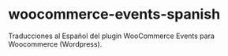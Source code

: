 # woocommerce-events-spanish
Traducciones al Español del plugin WooCommerce Events para Woocommerce (Wordpress).
